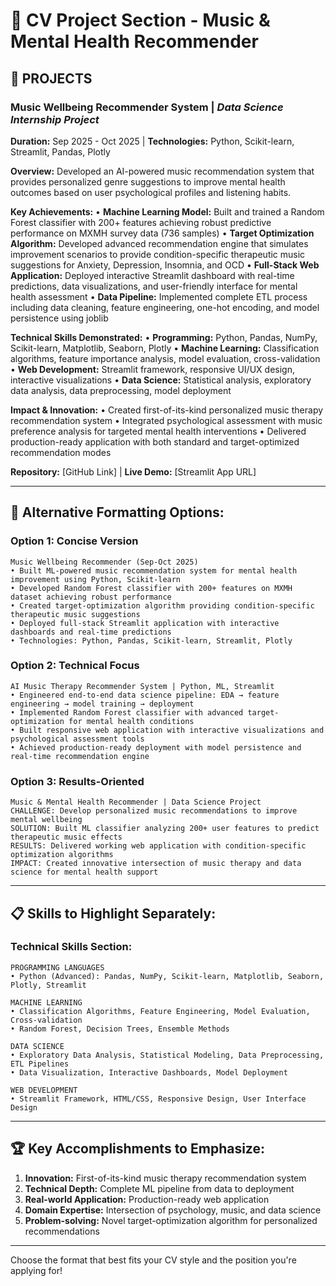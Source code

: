 # 📄 CV Project Section - Music & Mental Health Recommender

## 🎯 **PROJECTS**

### **Music Wellbeing Recommender System** | *Data Science Internship Project*
**Duration:** Sep 2025 - Oct 2025 | **Technologies:** Python, Scikit-learn, Streamlit, Pandas, Plotly

**Overview:** Developed an AI-powered music recommendation system that provides personalized genre suggestions to improve mental health outcomes based on user psychological profiles and listening habits.

**Key Achievements:**
• **Machine Learning Model:** Built and trained a Random Forest classifier with 200+ features achieving robust predictive performance on MXMH survey data (736 samples)
• **Target Optimization Algorithm:** Developed advanced recommendation engine that simulates improvement scenarios to provide condition-specific therapeutic music suggestions for Anxiety, Depression, Insomnia, and OCD
• **Full-Stack Web Application:** Deployed interactive Streamlit dashboard with real-time predictions, data visualizations, and user-friendly interface for mental health assessment
• **Data Pipeline:** Implemented complete ETL process including data cleaning, feature engineering, one-hot encoding, and model persistence using joblib

**Technical Skills Demonstrated:**
• **Programming:** Python, Pandas, NumPy, Scikit-learn, Matplotlib, Seaborn, Plotly
• **Machine Learning:** Classification algorithms, feature importance analysis, model evaluation, cross-validation
• **Web Development:** Streamlit framework, responsive UI/UX design, interactive visualizations
• **Data Science:** Statistical analysis, exploratory data analysis, data preprocessing, model deployment

**Impact & Innovation:**
• Created first-of-its-kind personalized music therapy recommendation system
• Integrated psychological assessment with music preference analysis for targeted mental health interventions
• Delivered production-ready application with both standard and target-optimized recommendation modes

**Repository:** [GitHub Link] | **Live Demo:** [Streamlit App URL]

---

## 🎨 **Alternative Formatting Options:**

### **Option 1: Concise Version**
```
Music Wellbeing Recommender (Sep-Oct 2025)
• Built ML-powered music recommendation system for mental health improvement using Python, Scikit-learn
• Developed Random Forest classifier with 200+ features on MXMH dataset achieving robust performance
• Created target-optimization algorithm providing condition-specific therapeutic music suggestions
• Deployed full-stack Streamlit application with interactive dashboards and real-time predictions
• Technologies: Python, Pandas, Scikit-learn, Streamlit, Plotly
```

### **Option 2: Technical Focus**
```
AI Music Therapy Recommender System | Python, ML, Streamlit
• Engineered end-to-end data science pipeline: EDA → feature engineering → model training → deployment
• Implemented Random Forest classifier with advanced target-optimization for mental health conditions
• Built responsive web application with interactive visualizations and psychological assessment tools
• Achieved production-ready deployment with model persistence and real-time recommendation engine
```

### **Option 3: Results-Oriented**
```
Music & Mental Health Recommender | Data Science Project
CHALLENGE: Develop personalized music recommendations to improve mental wellbeing
SOLUTION: Built ML classifier analyzing 200+ user features to predict therapeutic music effects
RESULTS: Delivered working web application with condition-specific optimization algorithms
IMPACT: Created innovative intersection of music therapy and data science for mental health support
```

---

## 📋 **Skills to Highlight Separately:**

### **Technical Skills Section:**
```
PROGRAMMING LANGUAGES
• Python (Advanced): Pandas, NumPy, Scikit-learn, Matplotlib, Seaborn, Plotly, Streamlit

MACHINE LEARNING
• Classification Algorithms, Feature Engineering, Model Evaluation, Cross-validation
• Random Forest, Decision Trees, Ensemble Methods

DATA SCIENCE
• Exploratory Data Analysis, Statistical Modeling, Data Preprocessing, ETL Pipelines
• Data Visualization, Interactive Dashboards, Model Deployment

WEB DEVELOPMENT
• Streamlit Framework, HTML/CSS, Responsive Design, User Interface Design
```

---

## 🏆 **Key Accomplishments to Emphasize:**

1. **Innovation:** First-of-its-kind music therapy recommendation system
2. **Technical Depth:** Complete ML pipeline from data to deployment  
3. **Real-world Application:** Production-ready web application
4. **Domain Expertise:** Intersection of psychology, music, and data science
5. **Problem-solving:** Novel target-optimization algorithm for personalized recommendations

---

Choose the format that best fits your CV style and the position you're applying for!